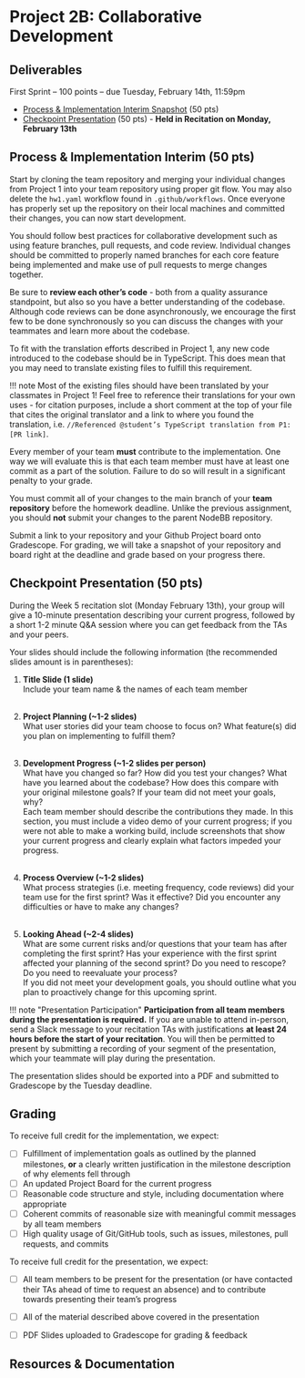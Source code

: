 # Project 2B: Collaborative Development

## Deliverables

First Sprint – 100 points – due Tuesday, February 14th, 11:59pm

- [Process & Implementation Interim Snapshot](#process--implementation-interim-50-pts) (50 pts)
- [Checkpoint Presentation](#checkpoint-presentation-50-pts) (50 pts) - **Held in Recitation on Monday, February 13th**


## Process & Implementation Interim (50 pts)

Start by cloning the team repository and merging your individual changes from Project 1 into your team repository using proper git flow. You may also delete the `hw1.yaml` workflow found in `.github/workflows`. Once everyone has properly set up the repository on their local machines and committed their changes, you can now start development.

You should follow best practices for collaborative development such as using feature branches, pull requests, and code review. Individual changes should be committed to properly named branches for each core feature being implemented and make use of pull requests to merge changes together. 

Be sure to **review each other’s code** - both from a quality assurance standpoint, but also so you have a better understanding of the codebase. Although code reviews can be done asynchronously, we encourage the first few to be done synchronously so you can discuss the changes with your teammates and learn more about the codebase.

To fit with the translation efforts described in Project 1, any new code introduced to the codebase should be in TypeScript. This does mean that you may need to translate existing files to fulfill this requirement.

!!! note
    Most of the existing files should have been translated by your classmates in Project 1! Feel free to reference their translations for your own uses - for citation purposes, include a short comment at the top of your file that cites the original translator and a link to where you found the translation, i.e. `//Referenced @student’s TypeScript translation from P1: [PR link]`.

Every member of your team **must** contribute to the implementation. One way we will evaluate this is that each team member must have at least one commit as a part of the solution. Failure to do so will result in a significant penalty to your grade.

You must commit all of your changes to the main branch of your **team repository** before the homework deadline. Unlike the previous assignment, you should **not** submit your changes to the parent NodeBB repository.

Submit a link to your repository and your Github Project board onto Gradescope. For grading, we will take a snapshot of your repository and board right at the deadline and grade based on your progress there.


## Checkpoint Presentation (50 pts)

During the Week 5 recitation slot (Monday February 13th), your group will give a 10-minute presentation describing your current progress, followed by a short 1-2 minute Q&A session where you can get feedback from the TAs and your peers.

Your slides should include the following information (the recommended slides amount is in parentheses):

1. **Title Slide (1 slide)** <br/>
Include your team name & the names of each team member<br/><br/>

2. **Project Planning (~1-2 slides)** <br/>
What user stories did your team choose to focus on? What feature(s) did you plan on implementing to fulfill them?<br/><br/>

3. **Development Progress (~1-2 slides per person)** <br/>
What have you changed so far? How did you test your changes? What have you learned about the codebase? How does this compare with your original milestone goals? If your team did not meet your goals, why? <br/>
Each team member should describe the contributions they made. In this section, you must include a video demo of your current progress; if you were not able to make a working build, include screenshots that show your current progress and clearly explain what factors impeded your progress.<br/><br/>

4. **Process Overview (~1-2 slides)** <br/>
What process strategies (i.e. meeting frequency, code reviews) did your team use for the first sprint? Was it effective? Did you encounter any difficulties or have to make any changes?<br/><br/>

5. **Looking Ahead (~2-4 slides)** <br/>
What are some current risks and/or questions that your team has after completing the first sprint? Has your experience with the first sprint affected your planning of the second sprint? Do you need to rescope? Do you need to reevaluate your process?<br/>
If you did not meet your development goals, you should outline what you plan to proactively change for this upcoming sprint.<br/>

!!! note "Presentation Participation"
    **Participation from all team members during the presentation is required.** If you are unable to attend in-person, send a Slack message to your recitation TAs with justifications **at least 24 hours before the start of your recitation**. You will then be permitted to present by submitting a recording of your segment of the presentation, which your teammate will play during the presentation.

The presentation slides should be exported into a PDF and submitted to Gradescope by the Tuesday deadline.


## Grading

To receive full credit for the implementation, we expect:

- [ ] Fulfillment of implementation goals as outlined by the planned milestones, **or** a clearly written justification in the milestone description of why elements fell through
- [ ] An updated Project Board for the current progress
- [ ] Reasonable code structure and style, including documentation where appropriate
- [ ] Coherent commits of reasonable size with meaningful commit messages by all team members
- [ ] High quality usage of Git/GitHub tools, such as issues, milestones, pull requests, and commits

To receive full credit for the presentation, we expect:

- [ ] All team members to be present for the presentation (or have contacted their TAs ahead of time to request an absence) and to contribute towards presenting their team’s progress
- [ ] All of the material described above covered in the presentation
- [ ] PDF Slides uploaded to Gradescope for grading & feedback


## Resources & Documentation
